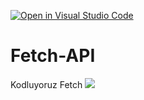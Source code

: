 [![Open in Visual Studio Code](https://classroom.github.com/assets/open-in-vscode-c66648af7eb3fe8bc4f294546bfd86ef473780cde1dea487d3c4ff354943c9ae.svg)](https://classroom.github.com/online_ide?assignment_repo_id=7631498&assignment_repo_type=AssignmentRepo)

# Fetch-API
Kodluyoruz Fetch 
![](apibg.jpg)